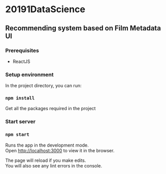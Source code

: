 # 20191DataScience
## Recommending system based on Film Metadata UI

### Prerequisites
* ReactJS
### Setup environment
In the project directory, you can run:
### `npm install`
Get all the packages required in the project

### Start server
### `npm start`

Runs the app in the development mode.<br />
Open [http://localhost:3000](http://localhost:3000) to view it in the browser.

The page will reload if you make edits.<br />
You will also see any lint errors in the console.




